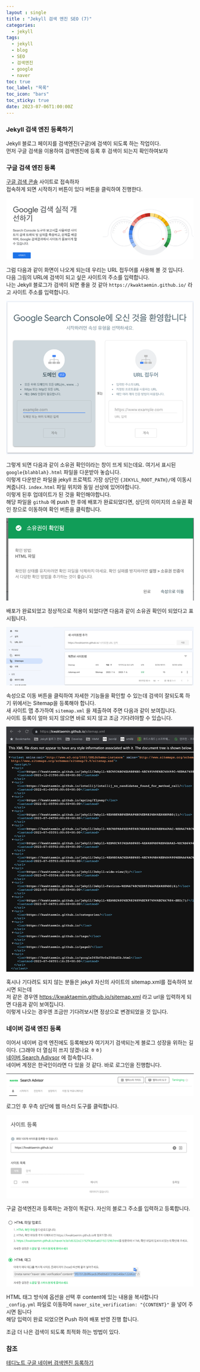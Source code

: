 ```yaml
---
layout : single
title : "Jekyll 검색 엔진 SEO (7)"
categories:
  - jekyll
tags:
  - jekyll
  - blog
  - SEO
  - 검색엔진
  - google
  - naver
toc: true
toc_label: "목록"
toc_icon: "bars"
toc_sticky: true
date: 2023-07-06T1:00:00Z
---
```


### Jekyll 검색 엔진 등록하기

Jekyll 블로그 페이지를 검색엔진(구글)에 검색이 되도록 하는 작업이다. <br>
먼저 구글 검색을 이용하여 검색엔진에 등록 후 검색이 되는지 확인하여보자 <br>

### 구글 검색 엔진 등록

[구글 검색 콘솔](https://search.google.com/search-console/about) 사이트로 접속하자 <br>
접속하게 되면 시작하기 버튼이 있다 버튼을 클릭하여 진행한다. <br>
   
![img.png](/assets/images/2307/09-1.png) <br>
   
그럼 다음과 같이 화면이 나오게 되는데 우리는 URL 접두어를 사용해 볼 것 입니다.<br> 
다음 그림의 URL에 검색이 되고 싶은 사이트의 주소를 입력합니다.<br>
나는 Jekyll 블로그가 검색이 되면 좋을 것 같아 `https://kwaktaemin.github.io/` 라고 사이트 주소를 입력합니다. <br> 
   
![img_1.png](/assets/images/2307/09-2.png) <br>

그렇게 되면 다음과 같이 소유권 확인이라는 창이 뜨게 되는데요. 여기서 표시된 `google{blahblah}.html` 파일을 다운받아 놓습니다. <br>
이렇게 다운받은 파일을 jekyll 프로젝트 가장 상단인 `{JEKYLL_ROOT_PATH}/`에 이동시켜줍니다. `index.html` 파일 위치와 동일 선상에 있어야합니다.<br>
이렇게 된후 업데이트가 된 것을 확인해야합니다. <br>
해당 파일을 `github` 에 push 한 후에 배포가 완료되었다면, 상단의 이미지의 소유권 확인 창으로 이동하여 확인 버튼을 클릭합니다. <br>

![img.png](/assets/images/2307/09-3.png)<br>

배포가 완료되었고 정상적으로 적용이 되었다면 다음과 같이 소유권 확인이 되었다고 표시됩니다. <br> 


![img_1.png](/assets/images/2307/09-4.png)

속성으로 이동 버튼을 클릭하여 자세한 기능들을 확인할 수 있는데 검색이 잘되도록 하기 위에서는 Sitemap을 등록해야 합니다. <br>
새 사이트 맵 추가하여 `sitemap.xml` 을 제출하여 주면 다음과 같이 보여집니다. <br>
사이트 등록이 얼마 되지 않으면 바로 되지 않고 조금 기다려야할 수 있습니다. <br>

![img_2.png](/assets/images/2307/09-5.png)

혹시나 기다려도 되지 않는 분들은 jekyll 자신의 사이트의 sitemap.xml를 접속하여 보시면 되는데 <br>
저 같은 경우엔 https://kwaktaemin.github.io/sitemap.xml 라고 url을 입력하게 되면 다음과 같이 보여집니다. <br>
이렇게 나오는 경우엔 조금만 기다려보시면 정상으로 변경되었을 것 입니다. <br> 

### 네이버 검색 엔진 등록 

이어서 네이버 검색 엔진에도 등록해보자 여기저기 검색되는게 블로그 성장을 위하는 길이다. (그래야 더 열심히 쓰지 않겠나요 ㅎㅎ) <br> 
[네이버 Search Adivsor](https://searchadvisor.naver.com) 에 접속합니다. <br>
네이버 계정은 한국인이라면 다 있을 것 같다. 바로 로그인을 진행합니다. <br> 

![img.png](/assets/images/2307/09-6.png) <br>

로그인 후 우측 상단에 웹 마스터 도구를 클릭합니다.<br> 

![img_1.png](/assets/images/2307/09-7.png) <br>

구글 검색엔진과 등록하는 과정이 똑같다. 자신의 블로그 주소를 입력하고 등록합니다. <br>  

![img_2.png](/assets/images/2307/09-8.png) <br>

HTML 태그 방식에 옵션을 선택 후 content에 있는 내용을 복사합니다 <br>
`_config.yml` 파일로 이동하여 `naver_site_verification: "{CONTENT}"` 을 넣어 주시면 됩니다 <br>
해당 입력이 완료 되었으면 Push 하여 배포 반영 진행 합니다. <br>



조금 더 나은 검색이 되도록 최적화 하는 방법이 있다. <br> 


### 참조 
[테디노트 구글 네이버 검색엔진 등록하기](https://www.youtube.com/watch?v=OxRZrg0u6h4&ab_channel=%ED%85%8C%EB%94%94%EB%85%B8%ED%8A%B8TeddyNote)

